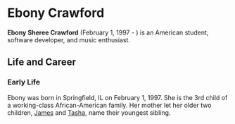 # Ebony Crawford
**Ebony Sheree Crawford** (February 1, 1997 - ) is an American student, software developer, and music enthusiast. 

## Life and Career
### Early Life
Ebony was born in Springfield, IL on February 1, 1997. She is the 3rd child of a working-class African-American family. Her mother let her older two children, [James](https://www.thebump.com/b/james-baby-name) and [Tasha](https://www.thebump.com/b/tasha-baby-name), name their youngest sibling. 
